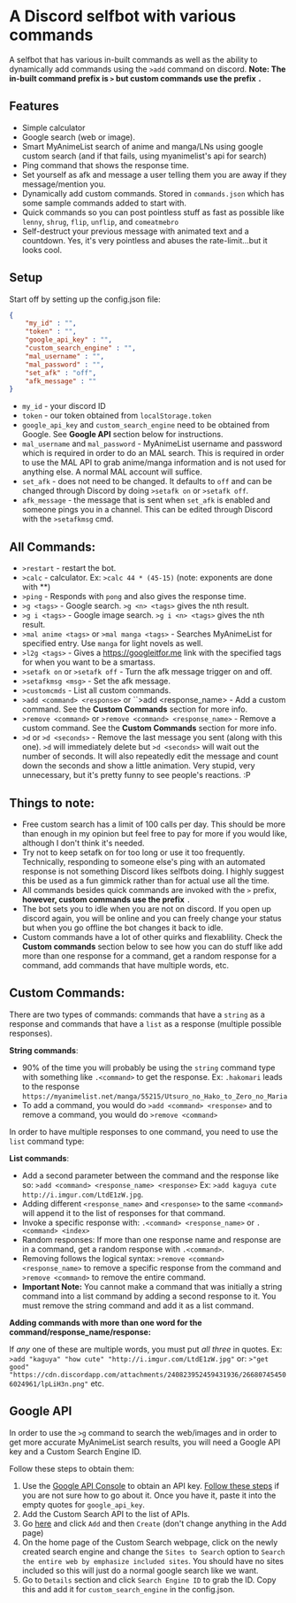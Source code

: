 # A Discord selfbot with various commands

A selfbot that has various in-built commands as well as the ability to dynamically add commands using the ``>add`` command on discord. **Note: The in-built command prefix is ``>`` but custom commands use the prefix ``.``**

## Features

- Simple calculator
- Google search (web or image).
- Smart MyAnimeList search of anime and manga/LNs using google custom search (and if that fails, using myanimelist's api for search)
- Ping command that shows the response time.
- Set yourself as afk and message a user telling them you are away if they message/mention you.
- Dynamically add custom commands. Stored in ``commands.json`` which has some sample commands added to start with.
- Quick commands so you can post pointless stuff as fast as possible like ``lenny``, ``shrug``, ``flip``, ``unflip``, and ``comeatmebro``
- Self-destruct your previous message with animated text and a countdown. Yes, it's very pointless and abuses the rate-limit...but it looks cool.

## Setup

Start off by setting up the config.json file:

```json
{
	"my_id" : "",
	"token" : "",
	"google_api_key" : "",
    "custom_search_engine" : "",
	"mal_username" : "",
    "mal_password" : "",
	"set_afk" : "off",
	"afk_message" : ""
}
```

- ``my_id`` - your discord ID
- ``token`` - our token obtained from ``localStorage.token``
- ``google_api_key`` and ``custom_search_engine`` need to be obtained from Google. See **Google API** section below for instructions.
- ``mal_username`` and ``mal_password`` - MyAnimeList username and password which is required in order to do an MAL search. This is required in order to use the MAL API to grab anime/manga information and is not used for anything else. A normal MAL account will suffice.
- ``set_afk`` - does not need to be changed. It defaults to ``off`` and can be changed through Discord by doing ``>setafk on`` or ``>setafk off``.
- ``afk_message`` - the message that is sent when ``set_afk`` is enabled and someone pings you in a channel. This can be edited through Discord with the ``>setafkmsg`` cmd.

## All Commands:
- ``>restart`` - restart the bot.
- ``>calc`` - calculator. Ex: ``>calc 44 * (45-15)`` (note: exponents are done with **)
- ``>ping`` - Responds with ``pong`` and also gives the response time.
- ``>g <tags>`` - Google search. ``>g <n> <tags>`` gives the nth result.
- ``>g i <tags>`` - Google image search. ``>g i <n> <tags>`` gives the nth result.
- ``>mal anime <tags>`` or ``>mal manga <tags>`` - Searches MyAnimeList for specified entry. Use ``manga`` for light novels as well.
- ``>l2g <tags>`` - Gives a https://googleitfor.me link with the specified tags for when you want to be a smartass.
- ``>setafk on`` or ``>setafk off`` - Turn the afk message trigger on and off.
- ``>setafkmsg <msg>`` - Set the afk message.
- ``>customcmds`` - List all custom commands.
- ``>add <command> <response>`` or ``>add <command> <response_name> <response> - Add a custom command. See the **Custom Commands** section for more info.
- ``>remove <command>`` or ``>remove <command> <response_name>`` - Remove a custom command. See the **Custom Commands** section for more info.
- ``>d`` or ``>d <seconds>`` - Remove the last message you sent (along with this one). ``>d`` will immediately delete but ``>d <seconds>`` will wait out the number of seconds. It will also repeatedly edit the message and count down the seconds and show a little animation. Very stupid, very unnecessary, but it's pretty funny to see people's reactions. :P

## Things to note:
- Free custom search has a limit of 100 calls per day. This should be more than enough in my opinion but feel free to pay for more if you would like, although I don't think it's needed.
- Try not to keep setafk on for too long or use it too frequently. Technically, responding to someone else's ping with an automated response is not something Discord likes selfbots doing. I highly suggest this be used as a fun gimmick rather than for actual use all the time.
- All commands besides quick commands are invoked with the ``>`` prefix, **however, custom commands use the prefix** ``.``
- The bot sets you to idle when you are not on discord. If you open up discord again, you will be online and you can freely change your status but when you go offline the bot changes it back to idle.
- Custom commands have a lot of other quirks and flexablility. Check the **Custom commands** section below to see how you can do stuff like add more than one response for a command, get a random response for a command, add commands that have multiple words, etc.

## Custom Commands:
There are two types of commands: commands that have a ``string`` as a response and commands that have a ``list`` as a response (multiple possible responses).

**String commands**:
- 90% of the time you will probably be using the ``string`` command type with something like ``.<command>`` to get the response. Ex: ``.hakomari`` leads to the response ``https://myanimelist.net/manga/55215/Utsuro_no_Hako_to_Zero_no_Maria``
- To add a command, you would do ``>add <command> <response>`` and to remove a command, you would do ``>remove <command>``

In order to have multiple responses to one command, you need to use the ``list`` command type:

**List commands**:
- Add a second parameter between the command and the response like so: ``>add <command> <response_name> <response>`` Ex: ``>add kaguya cute http://i.imgur.com/LtdE1zW.jpg``.
- Adding different ``<response_name>`` and ``<response>`` to the same ``<command>`` will append it to the list of responses for that command.
- Invoke a specific response with: ``.<command> <response_name>`` or ``.<command> <index>``
- Random responses: If more than one response name and response are in a command, get a random response with ``.<command>``.
- Removing follows the logical syntax: ``>remove <command> <response_name>`` to remove a specific response from the command and ``>remove <command>`` to remove the entire command.
- **Important Note:** You cannot make a command that was initially a string command into a list command by adding a second response to it. You must remove the string command and add it as a list command.

**Adding commands with more than one word for the command/response_name/response:**

If *any* one of these are multiple words, you must put *all three* in quotes. Ex:
``>add "kaguya" "how cute" "http://i.imgur.com/LtdE1zW.jpg"``
or:
``>"get good" "https://cdn.discordapp.com/attachments/240823952459431936/266807454506024961/lpLiH3n.png"`` etc.


## Google API

In order to use the ``>g`` command to search the web/images and in order to get more accurate MyAnimeList search results, you will need a Google API key and a Custom Search Engine ID.

Follow these steps to obtain them:

1. Use the [Google API Console](https://console.developers.google.com/) to obtain an API key. [Follow these steps](https://developers.google.com/maps/documentation/android-api/signup) if you are not sure how to go about it. Once you have it, paste it into the empty quotes for ``google_api_key``.
2. Add the Custom Search API to the list of APIs.
3. Go [here](https://cse.google.com/cse/all) and click ``Add`` and then ``Create`` (don't change anything in the Add page)
4. On the home page of the Custom Search webpage, click on the newly created search engine and change the ``Sites to Search`` option to ``Search the entire web by emphasize included sites``. You should have no sites included so this will just do a normal google search like we want.
5. Go to ``Details`` section and click ``Search Engine ID`` to grab the ID. Copy this and add it for ``custom_search_engine`` in the config.json.